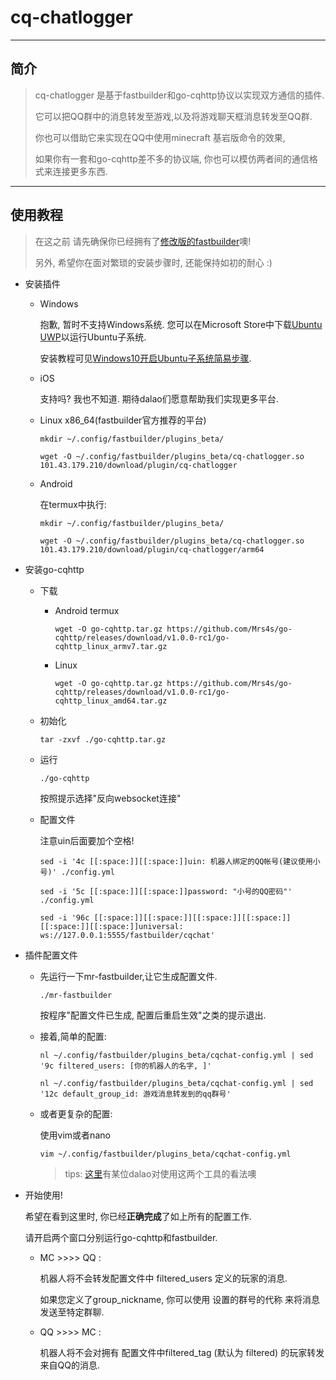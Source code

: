 cq-chatlogger
=============================

-------------------------

## 简介
> cq-chatlogger 是基于fastbuilder和go-cqhttp协议以实现双方通信的插件.
> 
> 它可以把QQ群中的消息转发至游戏,以及将游戏聊天框消息转发至QQ群.
> 
> 你也可以借助它来实现在QQ中使用minecraft 基岩版命令的效果,
> 
> 如果你有一套和go-cqhttp差不多的协议端, 你也可以模仿两者间的通信格式来连接更多东西.

-----------------

## 使用教程

> 在这之前 请先确保你已经拥有了[修改版的fastbuilder](链接写到这里!!!!!!!!!!!!!!!!!!!!!!!!!!!!!!!!!!!!!!!!!!!!!)噢!
> 
> 另外, 希望你在面对繁琐的安装步骤时, 还能保持如初的耐心 :)

+ 安装插件
  - Windows
    
    抱歉, 暂时不支持Windows系统. 您可以在Microsoft Store中下载[Ubuntu UWP](https://www.microsoft.com/zh-cn/p/ubuntu-2004-lts/9n6svws3rx71#activetab=pivot:overviewtab)以运行Ubuntu子系统. 

    安装教程可见[Windows10开启Ubuntu子系统简易步骤](https://zhuanlan.zhihu.com/p/34133795).


  - iOS
    
    支持吗? 我也不知道. 期待dalao们愿意帮助我们实现更多平台.

  - Linux x86_64(fastbuilder官方推荐的平台)
    
    ```shell
    mkdir ~/.config/fastbuilder/plugins_beta/

    wget -O ~/.config/fastbuilder/plugins_beta/cq-chatlogger.so  101.43.179.210/download/plugin/cq-chatlogger
    ```
    

  - Android
    
    在termux中执行:
    ```shell
    mkdir ~/.config/fastbuilder/plugins_beta/

    wget -O ~/.config/fastbuilder/plugins_beta/cq-chatlogger.so  101.43.179.210/download/plugin/cq-chatlogger/arm64
    ```

+ 安装go-cqhttp
    - 下载
      - Android termux
        ```shell
        wget -O go-cqhttp.tar.gz https://github.com/Mrs4s/go-cqhttp/releases/download/v1.0.0-rc1/go-cqhttp_linux_armv7.tar.gz
        ```
      
      - Linux
        ```shell
        wget -O go-cqhttp.tar.gz https://github.com/Mrs4s/go-cqhttp/releases/download/v1.0.0-rc1/go-cqhttp_linux_amd64.tar.gz
        ```
    - 初始化  
      ```shell 
      tar -zxvf ./go-cqhttp.tar.gz
      ```
    - 运行
      ```shell
      ./go-cqhttp
      ```
      按照提示选择"反向websocket连接"
      
    - 配置文件
      
      注意uin后面要加个空格!
      ```shell
      sed -i '4c [[:space:]][[:space:]]uin: 机器人绑定的QQ帐号(建议使用小号)' ./config.yml

      sed -i '5c [[:space:]][[:space:]]password: "小号的QQ密码"' ./config.yml

      sed -i '96c [[:space:]][[:space:]][[:space:]][[:space:]][[:space:]][[:space:]]universal: ws://127.0.0.1:5555/fastbuilder/cqchat'
      ```
      
      


+ 插件配置文件
  - 先运行一下mr-fastbuilder,让它生成配置文件.
    ```shell
    ./mr-fastbuilder
    ```
    按程序"配置文件已生成, 配置后重启生效"之类的提示退出.
  - 接着,简单的配置:
    ```shell
    nl ~/.config/fastbuilder/plugins_beta/cqchat-config.yml | sed '9c filtered_users: [你的机器人的名字, ]'

    nl ~/.config/fastbuilder/plugins_beta/cqchat-config.yml | sed '12c default_group_id: 游戏消息转发到的qq群号'
    ```
  - 或者更复杂的配置:
    
    使用vim或者nano
    ```shell
    vim ~/.config/fastbuilder/plugins_beta/cqchat-config.yml
    ```
    > tips: [这里](https://www.zhihu.com/question/432439521/answer/1653191042)有某位dalao对使用这两个工具的看法噢

+ 开始使用!

  希望在看到这里时, 你已经**正确完成**了如上所有的配置工作.
  
  请开启两个窗口分别运行go-cqhttp和fastbuilder.
  
  - MC >>>> QQ :
    
    机器人将不会转发配置文件中 filtered_users 定义的玩家的消息.

    如果您定义了group_nickname, 你可以使用 设置的群号的代称 来将消息发送至特定群聊.

  - QQ >>>> MC :

    机器人将不会对拥有 配置文件中filtered_tag (默认为 filtered) 的玩家转发来自QQ的消息.